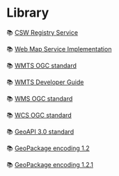 
# Library

:books: [CSW Registry Service](.//assets/pdfs/manuals/07-110r4_CSW-ebRIM_Registry_Service_-_Part_1_ebRIM_profile_of_CSW_v1.0.1.pdf) 

:books: [Web Map Service Implementation](.//assets/pdfs/manuals/01-047r2_Web_Map_Service_Implementation_Specification.pdf) 

:books: [WMTS OGC standard](.//assets/pdfs/manuals/07-057r7_Web_Map_Tile_Service_Standard.pdf)

:books: [WMTS Developer Guide](.//assets/pdfs/manuals/DGCS_DeveloperGuide_WMTS.pdf)

:books: [WMS OGC standard](.//assets/pdfs/manuals/06-042_OpenGIS_Web_Map_Service_WMS_Implementation_Specification.pdf)

:books: [WCS OGC standard](.//assets/pdfs/manuals/17-089r1_WCS_2.1_Interface_Standard_-_Core.pdf) 

:books: [GeoAPI 3.0 standard](.//assets/pdfs/manuals/09-083r3_GeoAPI_3.0_Specification.pdf) 

:books: [GeoPackage encoding 1.2](.//assets/pdfs/manuals/12-128r14_GeoPackage_1.2.pdf) 

:books: [GeoPackage encoding 1.2.1](.//assets/pdfs/manuals/12-128r15_OGC_Geopackage_Standard_V1.2.1.pdf) 
